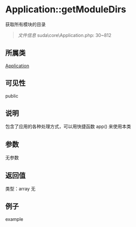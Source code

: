 # Application::getModuleDirs
获取所有模块的目录
> *文件信息* suda\core\Application.php: 30~812
## 所属类 

[Application](../Application.md)

## 可见性

  public  
## 说明


包含了应用的各种处理方式，可以用快捷函数 app() 来使用本类


## 参数

无参数

## 返回值
类型：array
无

## 例子

example
